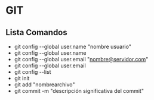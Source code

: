 # GIT
## Lista Comandos
- git config --global user.name "nombre usuario"
- git config --global user.name
- git config --global user.email "nombre@servidor.com"
- git config --global user.email
- git config --list
- git init
- git add "nombrearchivo"
- git commit -m "descripción significativa del commit"









